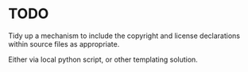 # TODO

Tidy up a mechanism to include the copyright and license declarations within source files as appropriate.

Either via local python script, or other templating solution.
